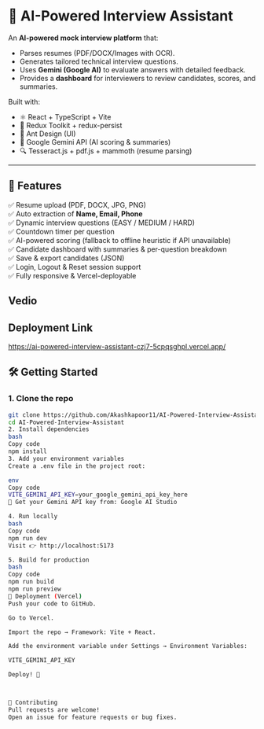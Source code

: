 # 🤖 AI-Powered Interview Assistant

An **AI-powered mock interview platform** that:
- Parses resumes (PDF/DOCX/Images with OCR).
- Generates tailored technical interview questions.
- Uses **Gemini (Google AI)** to evaluate answers with detailed feedback.
- Provides a **dashboard** for interviewers to review candidates, scores, and summaries.

Built with:
- ⚛️ React + TypeScript + Vite
- 🧩 Redux Toolkit + redux-persist
- 🎨 Ant Design (UI)
- 🧠 Google Gemini API (AI scoring & summaries)
- 🔍 Tesseract.js + pdf.js + mammoth (resume parsing)

---

## 📸 Features

✅ Resume upload (PDF, DOCX, JPG, PNG)  
✅ Auto extraction of **Name, Email, Phone**  
✅ Dynamic interview questions (EASY / MEDIUM / HARD)  
✅ Countdown timer per question  
✅ AI-powered scoring (fallback to offline heuristic if API unavailable)  
✅ Candidate dashboard with summaries & per-question breakdown  
✅ Save & export candidates (JSON)  
✅ Login, Logout & Reset session support  
✅ Fully responsive & Vercel-deployable  


## Vedio 
<!-- Failed to upload "AI Interview Assistant - Google Chrome 2025-09-28 15-53-09.mp4" -->

## Deployment Link
https://ai-powered-interview-assistant-czj7-5cpqsghpl.vercel.app/

## 🛠️ Getting Started

### 1. Clone the repo
```bash
git clone https://github.com/Akashkapoor11/AI-Powered-Interview-Assistant.git
cd AI-Powered-Interview-Assistant
2. Install dependencies
bash
Copy code
npm install
3. Add your environment variables
Create a .env file in the project root:

env
Copy code
VITE_GEMINI_API_KEY=your_google_gemini_api_key_here
🔑 Get your Gemini API key from: Google AI Studio

4. Run locally
bash
Copy code
npm run dev
Visit 👉 http://localhost:5173

5. Build for production
bash
Copy code
npm run build
npm run preview
🚀 Deployment (Vercel)
Push your code to GitHub.

Go to Vercel.

Import the repo → Framework: Vite + React.

Add the environment variable under Settings → Environment Variables:

VITE_GEMINI_API_KEY

Deploy! 🎉



🤝 Contributing
Pull requests are welcome!
Open an issue for feature requests or bug fixes.

